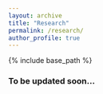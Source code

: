 ```yaml
---
layout: archive
title: "Research"
permalink: /research/
author_profile: true
---
```


{% include base_path %}

### To be updated soon...
